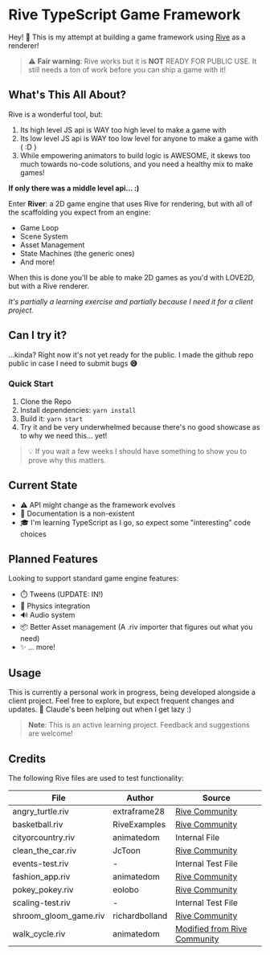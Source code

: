 # Rive TypeScript Game Framework

Hey! 👋 This is my attempt at building a game framework using [Rive](https://rive.app) as a renderer!

> ⚠️ **Fair warning**: Rive works but it is **NOT** READY FOR PUBLIC USE. It still needs a ton of work before you can ship a game with it!

## What's This All About?

Rive is a wonderful tool, but:

1. Its high level JS api is WAY too high level to make a game with
2. Its low level JS api is WAY too low level for anyone to make a game with ( :D )
3. While empowering animators to build logic is AWESOME, it skews too much towards no-code solutions, and you need a healthy mix to make games!

**If only there was a middle level api... :)**

Enter **River**: a 2D game engine that uses Rive for rendering, but with all of the scaffolding you expect from an engine:
- Game Loop
- Scene System
- Asset Management
- State Machines (the generic ones)
- And more!

When this is done you'll be able to make 2D games as you'd with LOVE2D, but with a Rive renderer.

*It's partially a learning exercise and partially because I need it for a client project.*

## Can I try it?

...kinda? Right now it's not yet ready for the public. I made the github repo public in case I need to submit bugs **😅**

### Quick Start
1. Clone the Repo
2. Install dependencies: `yarn install`
3. Build it: `yarn start`
4. Try it and be very underwhelmed because there's no good showcase as to why we need this... yet!

> 💡 If you wait a few weeks I should have something to show you to prove why this matters.

## Current State

- ⚠️ API might change as the framework evolves
- 📝 Documentation is a non-existent
- 🎓 I'm learning TypeScript as I go, so expect some "interesting" code choices

## Planned Features

Looking to support standard game engine features:

- ⏱️ Tweens (UPDATE: IN!)
- 🎯 Physics integration
- 🔊 Audio system
- 📦 Better Asset management (A .riv importer that figures out what you need)
- ✨ ... more!

## Usage

This is currently a personal work in progress, being developed alongside a client project. Feel free to explore, but expect frequent changes and updates.
🤖 Claude's been helping out when I get lazy :)

> **Note**: This is an active learning project. Feedback and suggestions are welcome!


## Credits

The following Rive files are used to test functionality:

| File | Author | Source |
|------|---------|--------|
| angry_turtle.riv | extraframe28 | [Rive Community](https://rive.app/community/files/13427-25413-angry-turtle/) |
| basketball.riv | RiveExamples | [Rive Community](https://rive.app/community/files/642-1469-basketball/) |
| cityorcountry.riv | animatedom | Internal File |
| clean_the_car.riv | JcToon | [Rive Community](https://rive.app/community/files/2732-5606-clean-the-car/) |
| events-test.riv | - | Internal Test File |
| fashion_app.riv | animatedom | [Rive Community](https://rive.app/community/files/11857-22628-fashion-app-test/) |
| pokey_pokey.riv | eolobo | [Rive Community](https://rive.app/community/files/12995-24869-pokey-pokey/) |
| scaling-test.riv | - | Internal Test File |
| shroom_gloom_game.riv | richardbolland | [Rive Community](https://rive.app/community/files/13316-25195-shroom-and-gloom-fan-game/) |
| walk_cycle.riv | animatedom | [Modified from Rive Community](https://rive.app/community/files/9779-18650-walk-cycle/) |
